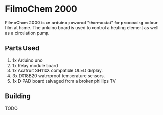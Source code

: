 # FilmoChem 2000

FilmoChem 2000 is an arduino powered "thermostat" for processing colour film at home. The arduino board is used to control a heating element as well as a circulation pump.

## Parts Used

1) 1x Arduino uno
2) 1x Relay module board
3) 1x Adafruit SH110X compatible OLED display.
4) 3x DS18B20 waterproof temperature sensors.
5) 1x D-PAD board salvaged from a broken phillips TV


## Building

TODO
